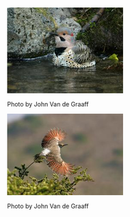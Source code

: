 ![nofl-1](../images/nofl-1.jpg)

Photo by John Van de Graaff


![nofl-2](../images/nofl-2.jpg)

Photo by John Van de Graaff